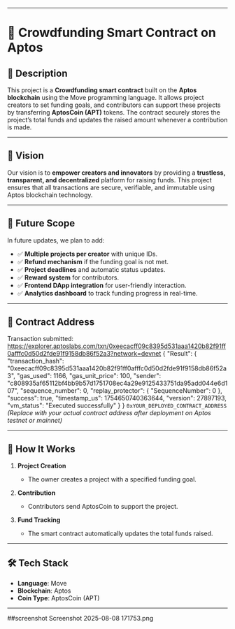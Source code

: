 

---

# 🚀 Crowdfunding Smart Contract on Aptos

## 📌 Description

This project is a **Crowdfunding smart contract** built on the **Aptos blockchain** using the Move programming language.
It allows project creators to set funding goals, and contributors can support these projects by transferring **AptosCoin (APT)** tokens.
The contract securely stores the project’s total funds and updates the raised amount whenever a contribution is made.

---

## 🎯 Vision

Our vision is to **empower creators and innovators** by providing a **trustless, transparent, and decentralized** platform for raising funds.
This project ensures that all transactions are secure, verifiable, and immutable using Aptos blockchain technology.

---

## 🔮 Future Scope

In future updates, we plan to add:

* ✅ **Multiple projects per creator** with unique IDs.
* ✅ **Refund mechanism** if the funding goal is not met.
* ✅ **Project deadlines** and automatic status updates.
* ✅ **Reward system** for contributors.
* ✅ **Frontend DApp integration** for user-friendly interaction.
* ✅ **Analytics dashboard** to track funding progress in real-time.

---

## 📜 Contract Address
Transaction submitted: https://explorer.aptoslabs.com/txn/0xeecacff09c8395d531aaa1420b82f91ff0afffc0d50d2fde91f9158db86f52a3?network=devnet
{
  "Result": {
    "transaction_hash": "0xeecacff09c8395d531aaa1420b82f91ff0afffc0d50d2fde91f9158db86f52a3",
    "gas_used": 1166,
    "gas_unit_price": 100,
    "sender": "c808935af65112bf4bb9b57d1751708ec4a29e9125433751da95add044e6d107",
    "sequence_number": 0,
    "replay_protector": {
      "SequenceNumber": 0
    },
    "success": true,
    "timestamp_us": 1754650740363644,
    "version": 27897193,
    "vm_status": "Executed successfully"
  }
}
`0xYOUR_DEPLOYED_CONTRACT_ADDRESS`
*(Replace with your actual contract address after deployment on Aptos testnet or mainnet)*

---

## 📂 How It Works

1. **Project Creation**

   * The owner creates a project with a specified funding goal.
2. **Contribution**

   * Contributors send AptosCoin to support the project.
3. **Fund Tracking**

   * The smart contract automatically updates the total funds raised.

---

## 🛠 Tech Stack

* **Language**: Move
* **Blockchain**: Aptos
* **Coin Type**: AptosCoin (APT)

---


##screenshot
Screenshot 2025-08-08 171753.png
